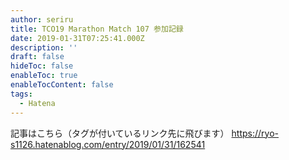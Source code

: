 ```yaml
---
author: seriru
title: TCO19 Marathon Match 107 参加記録
date: 2019-01-31T07:25:41.000Z
description: ''
draft: false
hideToc: false
enableToc: true
enableTocContent: false
tags:
  - Hatena
---
```


記事はこちら（タグが付いているリンク先に飛びます）
https://ryo-s1126.hatenablog.com/entry/2019/01/31/162541
